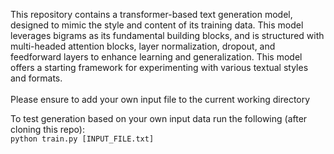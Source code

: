 This repository contains a transformer-based text generation model, designed to mimic the style and content of its training data. This model leverages bigrams as its fundamental building blocks, and is structured with multi-headed attention blocks, layer normalization, dropout, and feedforward layers to enhance learning and generalization. This model offers a starting framework for experimenting with various textual styles and formats.
<br /><br />
Please ensure to add your own input file to the current working directory
<br />

To test generation based on your own input data run the following (after cloning this repo): <br />
```python train.py [INPUT_FILE.txt]```
